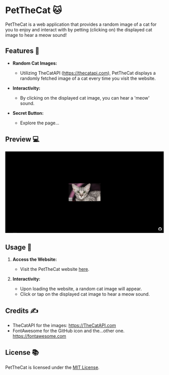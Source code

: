 # PetTheCat 🐱

PetTheCat is a web application that provides a random image of a cat for you to enjoy and interact with by petting (clicking on) the displayed cat image to hear a meow sound!

## Features 📝
- **Random Cat Images:**
  - Utilizing TheCatAPI (https://thecatapi.com), PetTheCat displays a randomly fetched image of a cat every time you visit the website.

- **Interactivity:**
  - By clicking on the displayed cat image, you can hear a 'meow' sound.

- **Secret Button:**
  - Explore the page...

## Preview 💻
![PetTheCat Preview](Preview.jpg)

## Usage 📜
1. **Access the Website:**
   - Visit the PetTheCat website [here](https://inttter.github.io/PetTheCat/).

2. **Interactivity:**
   - Upon loading the website, a random cat image will appear.
   - Click or tap on the displayed cat image to hear a meow sound.

## Credits ✍
+ TheCatAPI for the images: https://TheCatAPI.com
+ FontAwesome for the GitHub icon and the...other one. https://fontawesome.com

## License 📚
PetTheCat is licensed under the [MIT License](LICENSE).
